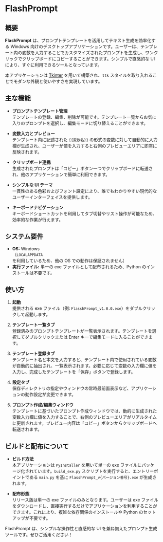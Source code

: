 # FlashPrompt

## 概要
**FlashPrompt** は、プロンプトテンプレートを活用してテキスト生成を効率化する Windows 向けのデスクトップアプリケーションです。ユーザーは、テンプレート内の変数を入力することでカスタマイズされたプロンプトを生成し、ワンクリックでクリップボードにコピーすることができます。シンプルで直感的な UI により、すぐに利用できるツールとなっています。

本アプリケーションは [Tkinter](https://docs.python.org/ja/3/library/tkinter.html) を用いて構築され、`ttk` スタイルを取り入れることでモダンな外観と使いやすさを実現しています。

## 主な機能
- **プロンプトテンプレート管理**  
  テンプレートの登録、編集、削除が可能です。テンプレート一覧からお気に入りのプロンプトを選択し、編集モードに切り替えることができます。

- **変数入力とプレビュー**  
  テンプレート内に記述された `{{変数名}}` の形式の変数に対して自動的に入力欄が生成され、ユーザーが値を入力すると右側のプレビューエリアに即座に反映されます。

- **クリップボード連携**  
  生成されたプロンプトは「コピー」ボタン一つでクリップボードに転送され、他のアプリケーションで簡単に利用できます。

- **シンプルな UI テーマ**  
  一貫性のある色彩およびフォント設定により、誰でもわかりやすい現代的なユーザーインターフェイスを提供します。

- **キーボードナビゲーション**  
  キーボードショートカットを利用してタブ切替やリスト操作が可能なため、効率的な作業が行えます。

## システム要件
- **OS:** Windows  
  （`LOCALAPPDATA` を利用しているため、他の OS での動作は保証されません）
- **実行ファイル:** 単一の exe ファイルとして配布されるため、Python のインストールは不要です。

## 使い方
1. **起動**  
   提供される exe ファイル（例: `FlasshPrompt_v1.0.0.exe`）をダブルクリックして起動します。

2. **テンプレート一覧タブ**  
   登録済みのプロンプトテンプレートが一覧表示されます。テンプレートを選択してダブルクリックまたは Enter キーで編集モードに入ることができます。

3. **テンプレート登録タブ**  
   テンプレート名と本文を入力すると、テンプレート内で使用されている変数が自動的に抽出され、一覧表示されます。必要に応じて変数の入力欄に値を入力し、完成したテンプレートを「保存」ボタンで登録します。

4. **設定タブ**  
   保存ディレクトリの指定やウィンドウの常時最前面表示など、アプリケーションの動作設定が変更できます。

5. **プロンプト作成/編集ウィンドウ**  
   テンプレートに基づいたプロンプト作成ウィンドウでは、動的に生成された変数入力欄に値を入力することで、右側のプレビューエリアがリアルタイムに更新されます。プレビュー内容は「コピー」ボタンからクリップボードへ転送されます。

## ビルドと配布について
- **ビルド方法**  
  本アプリケーションは `PyInstaller` を用いて単一の exe ファイルにパッケージ化されています。`build_exe.py` スクリプトを実行すると、エントリーポイントである `main.py` を基に `FlasshPrompt_v{バージョン番号}.exe` が生成されます。

- **配布形態**  
  リリース版は単一の exe ファイルのみとなります。ユーザーは exe ファイルをダウンロードし、直接実行するだけでアプリケーションを利用することができます。これにより、複雑な依存関係のインストールや Python のセットアップが不要です。

FlashPrompt は、シンプルな操作性と直感的な UI を兼ね備えたプロンプト生成ツールです。ぜひご活用ください！
